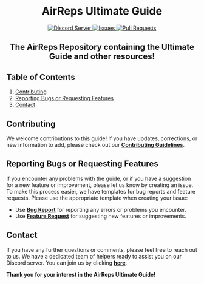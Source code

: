 <h1 align="center">AirReps Ultimate Guide</h1>

<div align="center">
<a href="https://airreps.link/discord">
<img src="https://img.shields.io/discord/657235952116170794.svg?colorB=Blue&logo=discord&label=Support&style=for-the-badge" alt="Discord Server">
</a>
<a href="https://github.com/TowyTowy/airreps/issues">
<img src="https://img.shields.io/github/issues/TowyTowy/airreps.svg?style=for-the-badge" alt="Issues">
</a>
<a href="https://github.com/TowyTowy/airreps/pulls">
<img src="https://img.shields.io/github/issues-pr/TowyTowy/airreps.svg?style=for-the-badge" alt="Pull Requests">
</a>
</div>

<h2 align="center">The AirReps Repository containing the Ultimate Guide and other resources!</h2>

## Table of Contents
1. [Contributing](#contributing)
2. [Reporting Bugs or Requesting Features](#reporting-bugs-or-requesting-features)
3. [Contact](#contact)

<h2 id="contributing">Contributing</h2>

<p>We welcome contributions to this guide! If you have updates, corrections, or new information to add, please check out our <a href="CONTRIBUTING.md"><strong>Contributing Guidelines</strong></a>.</p>

<h2 id="reporting-bugs-or-requesting-features">Reporting Bugs or Requesting Features</h2>

<p>If you encounter any problems with the guide, or if you have a suggestion for a new feature or improvement, please let us know by creating an issue. To make this process easier, we have templates for bug reports and feature requests. Please use the appropriate template when creating your issue:</p>

<ul>
  <li>Use <a href="https://github.com/TowyTowy/airreps/issues/new?assignees=&labels=bug&projects=&template=bug_report.md&title="><strong>Bug Report</strong></a> for reporting any errors or problems you encounter.</li>
  <li>Use <a href="https://github.com/TowyTowy/airreps/issues/new?assignees=&labels=enhancement&projects=&template=feature_request.md&title="><strong>Feature Request</strong></a> for suggesting new features or improvements.</li>
</ul>

<h2 id="contact">Contact</h2>

<p>If you have any further questions or comments, please feel free to reach out to us. We have a dedicated team of helpers ready to assist you on our Discord server. You can join us by clicking <a href="https://airreps.link/discord"><strong>here</strong></a>.</p>

<p><strong>Thank you for your interest in the AirReps Ultimate Guide!</strong></p>